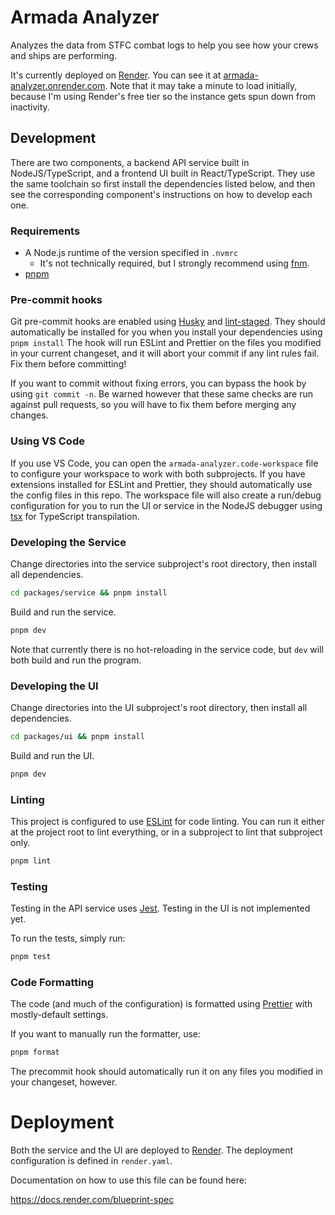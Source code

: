 # Armada Analyzer

Analyzes the data from STFC combat logs to help you see how your crews and ships
are performing.

It's currently deployed on [Render][1]. You can see it at
[armada-analyzer.onrender.com][2]. Note that it may take a minute to load
initially, because I'm using Render's free tier so the instance gets spun down
from inactivity.

## Development

There are two components, a backend API service built in NodeJS/TypeScript, and
a frontend UI built in React/TypeScript. They use the same toolchain so first
install the dependencies listed below, and then see the corresponding
component's instructions on how to develop each one.

### Requirements

- A Node.js runtime of the version specified in `.nvmrc`
  - It's not technically required, but I strongly recommend using
    [fnm](https://github.com/Schniz/fnm).
- [pnpm](https://pnpm.io)

### Pre-commit hooks

Git pre-commit hooks are enabled using [Husky][3] and [lint-staged][4]. They
should automatically be installed for you when you install your dependencies
using `pnpm install` The hook will run ESLint and Prettier on the files you
modified in your current changeset, and it will abort your commit if any lint
rules fail. Fix them before committing!

If you want to commit without fixing errors, you can bypass the hook by using
`git commit -n`. Be warned however that these same checks are run against pull
requests, so you will have to fix them before merging any changes.

### Using VS Code

If you use VS Code, you can open the `armada-analyzer.code-workspace` file to
configure your workspace to work with both subprojects. If you have extensions
installed for ESLint and Prettier, they should automatically use the config
files in this repo. The workspace file will also create a run/debug
configuration for you to run the UI or service in the NodeJS debugger using
[tsx](https://tsx.is/) for TypeScript transpilation.

### Developing the Service

Change directories into the service subproject's root directory, then install
all dependencies.

```sh
cd packages/service && pnpm install
```

Build and run the service.

```sh
pnpm dev
```

Note that currently there is no hot-reloading in the service code, but `dev`
will both build and run the program.

### Developing the UI

Change directories into the UI subproject's root directory, then install all
dependencies.

```sh
cd packages/ui && pnpm install
```

Build and run the UI.

```sh
pnpm dev
```

### Linting

This project is configured to use [ESLint](https://eslint.org/) for code
linting. You can run it either at the project root to lint everything, or in a
subproject to lint that subproject only.

```sh
pnpm lint
```

### Testing

Testing in the API service uses [Jest](https://jestjs.io). Testing in the UI is
not implemented yet.

To run the tests, simply run:

```sh
pnpm test
```

### Code Formatting

The code (and much of the configuration) is formatted using
[Prettier](https://prettier.io) with mostly-default settings.

If you want to manually run the formatter, use:

```sh
pnpm format
```

The precommit hook should automatically run it on any files you modified in your
changeset, however.

# Deployment

Both the service and the UI are deployed to [Render][1]. The deployment
configuration is defined in `render.yaml`.

Documentation on how to use this file can be found here:

https://docs.render.com/blueprint-spec

[1]: https://render.com/
[2]: https://armada-analyzer.onrender.com
[3]: https://typicode.github.io/husky/
[4]: https://github.com/lint-staged/lint-staged
